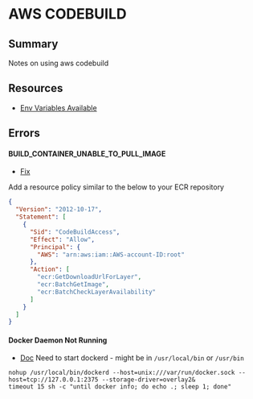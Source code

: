 # AWS CODEBUILD

## Summary

Notes on using aws codebuild

## Resources

- [Env Variables Available](https://docs.aws.amazon.com/codebuild/latest/userguide/build-env-ref-env-vars.html)

## Errors

#### BUILD_CONTAINER_UNABLE_TO_PULL_IMAGE

- [Fix](https://docs.aws.amazon.com/codebuild/latest/userguide/sample-ecr.html)

Add a resource policy similar to the below to your ECR repository

```json
{
  "Version": "2012-10-17",
  "Statement": [
    {
      "Sid": "CodeBuildAccess",
      "Effect": "Allow",
      "Principal": {
        "AWS": "arn:aws:iam::AWS-account-ID:root"
      },
      "Action": [
        "ecr:GetDownloadUrlForLayer",
        "ecr:BatchGetImage",
        "ecr:BatchCheckLayerAvailability"
      ]
    }
  ]
}
```

#### Docker Daemon Not Running

- [Doc](https://docs.aws.amazon.com/codebuild/latest/userguide/sample-docker-custom-image.html#sample-docker-custom-image-files)
  Need to start dockerd - might be in `/usr/local/bin` or `/usr/bin`

```console
nohup /usr/local/bin/dockerd --host=unix:///var/run/docker.sock --host=tcp://127.0.0.1:2375 --storage-driver=overlay2&
timeout 15 sh -c "until docker info; do echo .; sleep 1; done"
```
